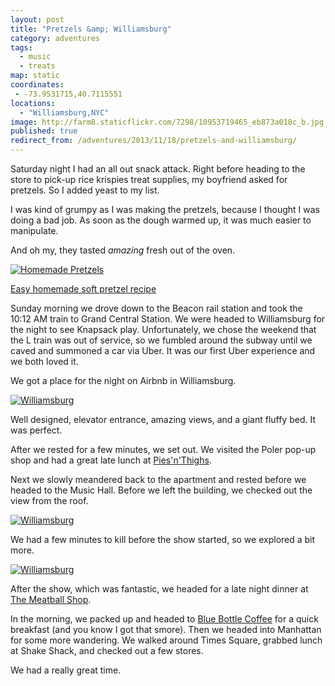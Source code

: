 ```yaml
---
layout: post
title: "Pretzels &amp; Williamsburg"
category: adventures
tags:
  - music
  - treats
map: static
coordinates:
 - -73.9531715,40.7115551
locations:
  - "Williamsburg,NYC"
image: http://farm8.staticflickr.com/7298/10953719465_eb873a018c_b.jpg
published: true
redirect_from: /adventures/2013/11/18/pretzels-and-williamsburg/
---
```



Saturday night I had an all out snack attack. Right before heading to the store to pick-up rice krispies treat supplies, my boyfriend asked for pretzels. So I added yeast to my list.

I was kind of grumpy as I was making the pretzels, because I thought I was doing a bad job. As soon as the dough warmed up, it was much easier to manipulate.

And oh my, they tasted *amazing* fresh out of the oven.

<div class="photos">
<a href="http://www.flickr.com/photos/katydecorah/10953888094/" title="Homemade Pretzels by katydecorah, on Flickr">
<img src="http://farm4.staticflickr.com/3781/10953888094_348623a4ec_b.jpg" class="pop-out" alt="Homemade Pretzels"></a>
</div>

[Easy homemade soft pretzel recipe](http://oishiitreats.blogspot.com/2013/04/easy-homemade-soft-pretzels.html)

Sunday morning we drove down to the Beacon rail station and took the 10:12 AM train to Grand Central Station. We were headed to Williamsburg for the night to see Knapsack play. Unfortunately, we chose the weekend that the L train was out of service, so we fumbled around the subway until we caved and summoned a car via Uber. It was our first Uber experience and we both loved it.

We got a place for the night on Airbnb in Williamsburg.

<div class="photos">
<a href="http://www.flickr.com/photos/katydecorah/10953949713/" title="Williamsburg by katydecorah, on Flickr">
<img src="http://farm6.staticflickr.com/5530/10953949713_d8441cb61b_b.jpg"  alt="Williamsburg"></a>
</div>

Well designed, elevator entrance, amazing views, and a giant fluffy bed. It was perfect.

After we rested for a few minutes, we set out. We visited the Poler pop-up shop and had a great late lunch at [Pies'n'Thighs](http://piesnthighs.com/).

Next we slowly meandered back to the apartment and rested before we headed to the Music Hall. Before we left the building, we checked out the view from the roof.

<div class="photos">
<a href="http://www.flickr.com/photos/katydecorah/10953788766/" title="Williamsburg by katydecorah, on Flickr">
<img src="http://farm6.staticflickr.com/5489/10953788766_c8f5a778de_b.jpg" alt="Williamsburg"></a>
</div>

We had a few minutes to kill before the show started, so we explored a bit more.

<div class="photos">
<a href="http://www.flickr.com/photos/katydecorah/10953719465/" title="Williamsburg by katydecorah, on Flickr">
<img src="http://farm8.staticflickr.com/7298/10953719465_eb873a018c_b.jpg" alt="Williamsburg"></a>
</div>

After the show, which was fantastic, we headed for a late night dinner at [The Meatball Shop](http://www.themeatballshop.com/).

In the morning, we packed up and headed to [Blue Bottle Coffee](http://www.bluebottlecoffee.com/) for a quick breakfast (and you know I got that smore). Then we headed into Manhattan for some more wandering. We walked around Times Square, grabbed lunch at Shake Shack, and checked out a few stores.

We had a really great time.
